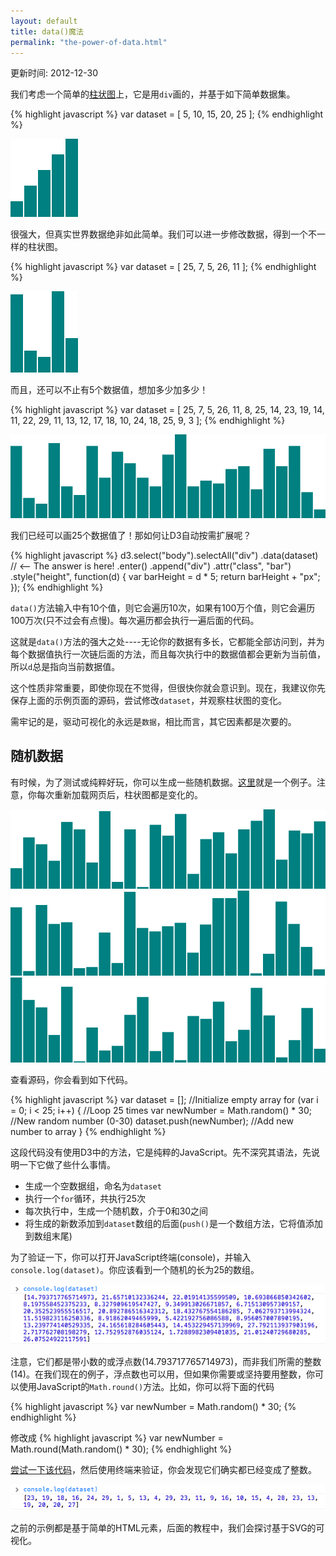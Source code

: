 ```yaml
---
layout: default
title: data()魔法
permalink: "the-power-of-data.html"
---
```


更新时间: 2012-12-30

我们考虑一个简单的[柱状图](htmls/90-the-power-of-data-1.html)上，它是用`div`画的，并基于如下简单数据集。

{% highlight javascript %}
var dataset = [ 5, 10, 15, 20, 25 ];
{% endhighlight %}

![](images/90-the-power-of-data-1.png)

很强大，但真实世界数据绝非如此简单。我们可以进一步修改数据，得到一个不一样的柱状图。

{% highlight javascript %}
var dataset = [ 25, 7, 5, 26, 11 ];
{% endhighlight %}

![](images/90-the-power-of-data-2.png)

而且，还可以不止有5个数据值，想加多少加多少！

{% highlight javascript %}
var dataset = [ 25, 7, 5, 26, 11, 8, 25, 14, 23, 19,
                14, 11, 22, 29, 11, 13, 12, 17, 18, 10,
                24, 18, 25, 9, 3 ];
{% endhighlight %}

![](images/90-the-power-of-data-3.png)

我们已经可以画25个数据值了！那如何让D3自动按需扩展呢？

{% highlight javascript %}
d3.select("body").selectAll("div")
    .data(dataset)  // <-- The answer is here!
    .enter()
    .append("div")
    .attr("class", "bar")
    .style("height", function(d) {
        var barHeight = d * 5;
        return barHeight + "px";
    });
{% endhighlight %}

`data()`方法输入中有10个值，则它会遍历10次，如果有100万个值，则它会遍历100万次(只不过会有点慢)。每次遍历都会执行一遍后面的代码。

这就是`data()`方法的强大之处----无论你的数据有多长，它都能全部访问到，并为每个数据值执行一次链后面的方法，而且每次执行中的数据值都会更新为当前值，所以`d`总是指向当前数据值。

这个性质非常重要，即使你现在不觉得，但很快你就会意识到。现在，我建议你先保存上面的示例页面的源码，尝试修改`dataset`，并观察柱状图的变化。

需牢记的是，驱动可视化的永远是`数据`，相比而言，其它因素都是次要的。

## 随机数据

有时候，为了测试或纯粹好玩，你可以生成一些随机数据。[这里](htmls/90-the-power-of-data-4.html)就是一个例子。注意，你每次重新加载网页后，柱状图都是变化的。

![](images/90-the-power-of-data-4.png)
![](images/90-the-power-of-data-5.png)
![](images/90-the-power-of-data-6.png)

查看源码，你会看到如下代码。

{% highlight javascript %}
var dataset = [];                        //Initialize empty array
for (var i = 0; i < 25; i++) {           //Loop 25 times
    var newNumber = Math.random() * 30;  //New random number (0-30)
    dataset.push(newNumber);             //Add new number to array
}
{% endhighlight %}

这段代码没有使用D3中的方法，它是纯粹的JavaScript。先不深究其语法，先说明一下它做了些什么事情。

  - 生成一个空数据组，命名为`dataset`
  - 执行一个`for`循环，共执行25次
  - 每次执行中，生成一个随机数，介于0和30之间
  - 将生成的新数添加到`dataset`数组的后面(`push()`是一个数组方法，它将值添加到数组末尾)

为了验证一下，你可以打开JavaScript终端(console)，并输入`console.log(dataset)`。你应该看到一个随机的长为25的数组。

![](images/90-the-power-of-data-7.png)

注意，它们都是带小数的或浮点数(14.793717765714973)，而非我们所需的整数(14)。在我们现在的例子，浮点数也可以用，但如果你需要或坚持要用整数，你可以使用JavaScript的`Math.round()`方法。比如，你可以将下面的代码

{% highlight javascript %}
var newNumber = Math.random() * 30;
{% endhighlight %}

修改成
{% highlight javascript %}
var newNumber = Math.round(Math.random() * 30);
{% endhighlight %}

[尝试一下该代码](htmls/90-the-power-of-data-5.html)，然后使用终端来验证，你会发现它们确实都已经变成了整数。

![](images/90-the-power-of-data-8.png)

之前的示例都是基于简单的HTML元素，后面的教程中，我们会探讨基于SVG的可视化。

